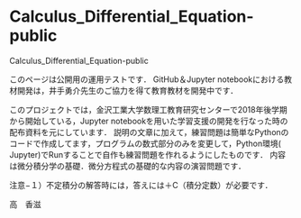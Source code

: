 # Calculus_Differential_Equation-public
 Calculus_Differential_Equation-public

このページは公開用の運用テストです．
GitHub＆Jupyter notebookにおける教材開発は，井手勇介先生のご協力を得て教育教材を開発中です．

このプロジェクトでは，金沢工業大学数理工教育研究センターで2018年後学期から開始している，Jupyter notebookを用いた学習支援の開発を行なった時の配布資料を元にしています．
説明の文章に加えて，練習問題は簡単なPythonのコードで作成してます，プログラムの数式部分のみを変更して，Python環境( Jupyter)でRunすることで自作も練習問題を作れるようにしたものです．
内容は微分積分学の基礎．微分方程式の基礎的な内容の演習問題です．

注意−１）不定積分の解答時には，答えには＋C（積分定数）が必要です．

高　香滋